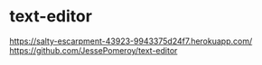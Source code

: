 # text-editor


https://salty-escarpment-43923-9943375d24f7.herokuapp.com/
https://github.com/JessePomeroy/text-editor